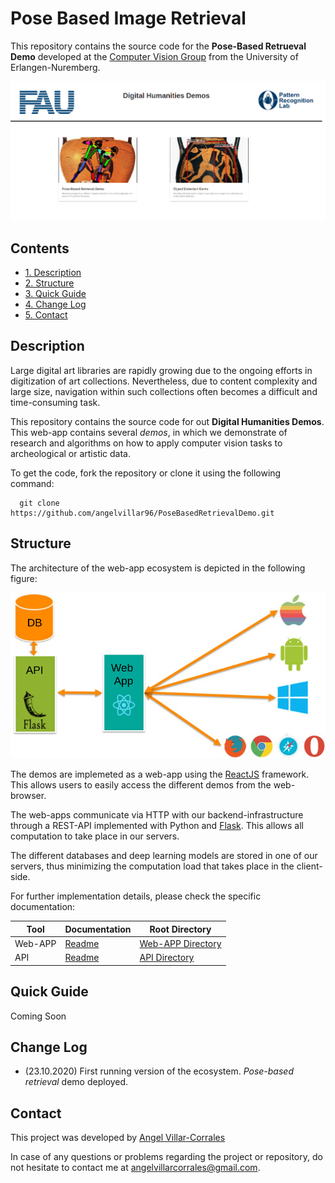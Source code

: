 # Pose Based Image Retrieval

This repository contains the source code for the  **Pose-Based Retrueval Demo** developed at the [Computer Vision Group](https://lme.tf.fau.de/research/research-groups/computer-vision/) from the University of Erlangen-Nuremberg.

![Demos](imgs/ecosystem.png)

## Contents

 * [1. Description](#description)
 * [2. Structure](#directory-structure)
 * [3. Quick Guide](#quick-guide)
 * [4. Change Log](#change-log)
 * [5. Contact](#contact)


## Description

Large digital art libraries are rapidly growing due to the ongoing efforts in digitization of art collections. Nevertheless, due to content complexity and large size, navigation within such collections often becomes a difficult and time-consuming task.

This repository contains the source code for out **Digital Humanities Demos**.
This web-app contains several *demos*, in which we demonstrate of research and algorithms on how to apply computer vision tasks to archeological or artistic data.

To get the code, fork the repository or clone it using the following command:

```
  git clone https://github.com/angelvillar96/PoseBasedRetrievalDemo.git
```

## Structure

The architecture of the web-app ecosystem is depicted in the following figure:

![Demos](imgs/webapp.png)

The demos are implemeted as a web-app using the [ReactJS](https://reactjs.org/) framework. This allows users to easily access the different demos from the web-browser.

The web-apps communicate via HTTP with our backend-infrastructure through a REST-API implemented with Python and [Flask](https://flask.palletsprojects.com/en/1.1.x/deploying/). This allows all computation to take place in our servers.

The different databases and deep learning models are stored in one of our servers, thus minimizing the computation load that takes place in the client-side.

For further implementation details, please check the specific documentation:

Tool | Documentation | Root Directory
------------ | ------------- | -------------
Web-APP | [Readme](https://github.com/angelvillar96/PoseBasedRetrievalDemo/blob/master/src/pose-based-retrieval-demo/README.md) | [Web-APP Directory](https://github.com/angelvillar96/PoseBasedRetrievalDemo/tree/master/src/pose-based-retrieval-demo)
API | [Readme](https://github.com/angelvillar96/PoseBasedRetrievalDemo/blob/master/src/API/README.md) | [API Directory](https://github.com/angelvillar96/PoseBasedRetrievalDemo/tree/master/src/API)

## Quick Guide

Coming Soon


## Change Log

 - (23.10.2020) First running version of the ecosystem. *Pose-based retrieval* demo deployed.


## Contact

This project was developed by [Angel Villar-Corrales](http://angelvillarcorrales.com/templates/home.php)

In case of any questions or problems regarding the project or repository, do not hesitate to contact me at angelvillarcorrales@gmail.com.

